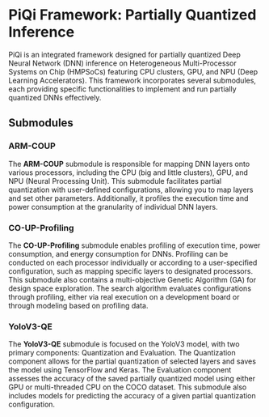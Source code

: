 # PiQi Framework: Partially Quantized Inference

PiQi is an integrated framework designed for partially quantized Deep Neural Network (DNN) inference on Heterogeneous Multi-Processor Systems on Chip (HMPSoCs) featuring CPU clusters, GPU, and NPU (Deep Learning Accelerators). This framework incorporates several submodules, each providing specific functionalities to implement and run partially quantized DNNs effectively.

## Submodules

### ARM-COUP
The **ARM-COUP** submodule is responsible for mapping DNN layers onto various processors, including the CPU (big and little clusters), GPU, and NPU (Neural Processing Unit). This submodule facilitates partial quantization with user-defined configurations, allowing you to map layers and set other parameters. Additionally, it profiles the execution time and power consumption at the granularity of individual DNN layers.

### CO-UP-Profiling
The **CO-UP-Profiling** submodule enables profiling of execution time, power consumption, and energy consumption for DNNs. Profiling can be conducted on each processor individually or according to a user-specified configuration, such as mapping specific layers to designated processors. This submodule also contains a multi-objective Genetic Algorithm (GA) for design space exploration. The search algorithm evaluates configurations through profiling, either via real execution on a development board or through modeling based on profiling data.

### YoloV3-QE
The **YoloV3-QE** submodule is focused on the YoloV3 model, with two primary components: Quantization and Evaluation. The Quantization component allows for the partial quantization of selected layers and saves the model using TensorFlow and Keras. The Evaluation component assesses the accuracy of the saved partially quantized model using either GPU or multi-threaded CPU on the COCO dataset. This submodule also includes models for predicting the accuracy of a given partial quantization configuration.
